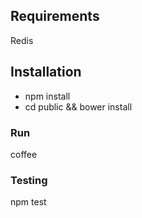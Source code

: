 ## Requirements

Redis

## Installation

* npm install
* cd public && bower install

### Run
coffee 

### Testing

npm test

